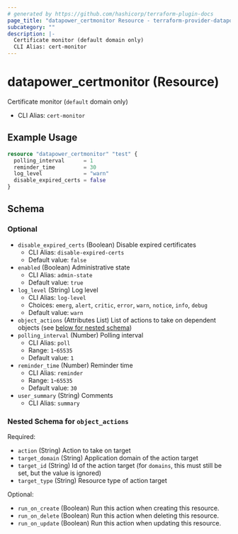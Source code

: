 ```yaml
---
# generated by https://github.com/hashicorp/terraform-plugin-docs
page_title: "datapower_certmonitor Resource - terraform-provider-datapower"
subcategory: ""
description: |-
  Certificate monitor (default domain only)
  CLI Alias: cert-monitor
---
```


# datapower_certmonitor (Resource)

Certificate monitor (`default` domain only)
  - CLI Alias: `cert-monitor`

## Example Usage

```terraform
resource "datapower_certmonitor" "test" {
  polling_interval      = 1
  reminder_time         = 30
  log_level             = "warn"
  disable_expired_certs = false
}
```

<!-- schema generated by tfplugindocs -->
## Schema

### Optional

- `disable_expired_certs` (Boolean) Disable expired certificates
  - CLI Alias: `disable-expired-certs`
  - Default value: `false`
- `enabled` (Boolean) Administrative state
  - CLI Alias: `admin-state`
  - Default value: `true`
- `log_level` (String) Log level
  - CLI Alias: `log-level`
  - Choices: `emerg`, `alert`, `critic`, `error`, `warn`, `notice`, `info`, `debug`
  - Default value: `warn`
- `object_actions` (Attributes List) List of actions to take on dependent objects (see [below for nested schema](#nestedatt--object_actions))
- `polling_interval` (Number) Polling interval
  - CLI Alias: `poll`
  - Range: `1`-`65535`
  - Default value: `1`
- `reminder_time` (Number) Reminder time
  - CLI Alias: `reminder`
  - Range: `1`-`65535`
  - Default value: `30`
- `user_summary` (String) Comments
  - CLI Alias: `summary`

<a id="nestedatt--object_actions"></a>
### Nested Schema for `object_actions`

Required:

- `action` (String) Action to take on target
- `target_domain` (String) Application domain of the action target
- `target_id` (String) Id of the action target (for `domains`, this must still be set, but the value is ignored)
- `target_type` (String) Resource type of action target

Optional:

- `run_on_create` (Boolean) Run this action when creating this resource.
- `run_on_delete` (Boolean) Run this action when deleting this resource.
- `run_on_update` (Boolean) Run this action when updating this resource.
